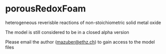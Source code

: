 # porousRedoxFoam
heterogeneous reverisble reactions of non-stoichiometric solid metal oxide


The model is still considered to be in a closed alpha version

Please email the author (mazuber@ethz.ch) to gain access to the model files

